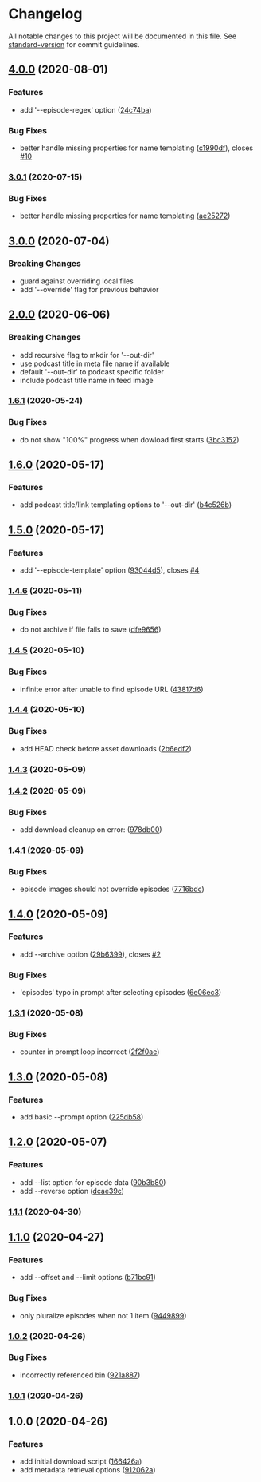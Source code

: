 # Changelog

All notable changes to this project will be documented in this file. See [standard-version](https://github.com/conventional-changelog/standard-version) for commit guidelines.

## [4.0.0](https://github.com/lightpohl/podcast-dl/compare/v3.0.0...v4.0.0) (2020-08-01)


### Features

* add '--episode-regex' option ([24c74ba](https://github.com/lightpohl/podcast-dl/commit/24c74ba822e2dde5cc63ee24770c1cf8dc1b0a44))


### Bug Fixes

* better handle missing properties for name templating ([c1990df](https://github.com/lightpohl/podcast-dl/commit/c1990df4c1c9f48ff2bac35205d0a486ef65d562)), closes [#10](https://github.com/lightpohl/podcast-dl/issues/10)

### [3.0.1](https://github.com/lightpohl/podcast-dl/compare/v3.0.0...v3.0.1) (2020-07-15)


### Bug Fixes

* better handle missing properties for name templating ([ae25272](https://github.com/lightpohl/podcast-dl/commit/ae25272366bdd7229448008f59ccb942b56eb742))

## [3.0.0](https://github.com/lightpohl/podcast-dl/compare/v2.0.0...v3.0.0) (2020-07-04)

### Breaking Changes

* guard against overriding local files
* add '--override' flag for previous behavior

## [2.0.0](https://github.com/lightpohl/podcast-dl/compare/v1.6.1...v2.0.0) (2020-06-06)

### Breaking Changes

* add recursive flag to mkdir for '--out-dir'
* use podcast title in meta file name if available
* default '--out-dir' to podcast specific folder
* include podcast title name in feed image

### [1.6.1](https://github.com/lightpohl/podcast-dl/compare/v1.6.0...v1.6.1) (2020-05-24)


### Bug Fixes

* do not show "100%" progress when dowload first starts ([3bc3152](https://github.com/lightpohl/podcast-dl/commit/3bc315265e95fee54464e6125598d668b9f3f27e))

## [1.6.0](https://github.com/lightpohl/podcast-dl/compare/v1.5.0...v1.6.0) (2020-05-17)


### Features

* add podcast title/link templating options to '--out-dir' ([b4c526b](https://github.com/lightpohl/podcast-dl/commit/b4c526bf54c83863262c81b0e9a35c6a0adc411f))

## [1.5.0](https://github.com/lightpohl/podcast-dl/compare/v1.4.6...v1.5.0) (2020-05-17)


### Features

* add '--episode-template' option ([93044d5](https://github.com/lightpohl/podcast-dl/commit/93044d5da53b05eddbc10ec4efda2711609916b8)), closes [#4](https://github.com/lightpohl/podcast-dl/issues/4)

### [1.4.6](https://github.com/lightpohl/podcast-dl/compare/v1.4.5...v1.4.6) (2020-05-11)


### Bug Fixes

* do not archive if file fails to save ([dfe9656](https://github.com/lightpohl/podcast-dl/commit/dfe96560724fd6d1f5462c86595d4d613037c669))

### [1.4.5](https://github.com/lightpohl/podcast-dl/compare/v1.4.4...v1.4.5) (2020-05-10)


### Bug Fixes

* infinite error after unable to find episode URL ([43817d6](https://github.com/lightpohl/podcast-dl/commit/43817d6e096fb1b7de7914e25ecf55ec77065b7a))

### [1.4.4](https://github.com/lightpohl/podcast-dl/compare/v1.4.3...v1.4.4) (2020-05-10)


### Bug Fixes

* add HEAD check before asset downloads ([2b6edf2](https://github.com/lightpohl/podcast-dl/commit/2b6edf27ac5d1a6602f33326daef7a3b597b78c7))

### [1.4.3](https://github.com/lightpohl/podcast-dl/compare/v1.4.2...v1.4.3) (2020-05-09)

### [1.4.2](https://github.com/lightpohl/podcast-dl/compare/v1.4.1...v1.4.2) (2020-05-09)


### Bug Fixes

* add download cleanup on error: ([978db00](https://github.com/lightpohl/podcast-dl/commit/978db005148e5f44cb7f0341ca49b48b60848dfc))

### [1.4.1](https://github.com/lightpohl/podcast-dl/compare/v1.4.0...v1.4.1) (2020-05-09)


### Bug Fixes

* episode images should not override episodes ([7716bdc](https://github.com/lightpohl/podcast-dl/commit/7716bdc45629fc7a1f2fe84b13e3167a924117d0))

## [1.4.0](https://github.com/lightpohl/podcast-dl/compare/v1.3.1...v1.4.0) (2020-05-09)


### Features

* add --archive option ([29b6399](https://github.com/lightpohl/podcast-dl/commit/29b63996e07e44b142fda470904c12dbc948ba72)), closes [#2](https://github.com/lightpohl/podcast-dl/issues/2)


### Bug Fixes

* 'episodes' typo in prompt after selecting episodes ([6e06ec3](https://github.com/lightpohl/podcast-dl/commit/6e06ec37cea6b3a17c7607d5820955b389e81cc0))

### [1.3.1](https://github.com/lightpohl/podcast-dl/compare/v1.3.0...v1.3.1) (2020-05-08)


### Bug Fixes

* counter in prompt loop incorrect ([2f2f0ae](https://github.com/lightpohl/podcast-dl/commit/2f2f0aea8a4e3d28b0ae3915a3f087999d9b1763))

## [1.3.0](https://github.com/lightpohl/podcast-dl/compare/v1.2.0...v1.3.0) (2020-05-08)


### Features

* add basic --prompt option ([225db58](https://github.com/lightpohl/podcast-dl/commit/225db58767112e39f28db5b859a9c9d61f7cafeb))

## [1.2.0](https://github.com/lightpohl/podcast-dl/compare/v1.1.1...v1.2.0) (2020-05-07)


### Features

* add --list option for episode data ([90b3b80](https://github.com/lightpohl/podcast-dl/commit/90b3b80464e96f14a23c8a21ddd502c591ec6a0f))
* add --reverse option ([dcae39c](https://github.com/lightpohl/podcast-dl/commit/dcae39c0552de9401846e4a41beda7db077a77e8))

### [1.1.1](https://github.com/lightpohl/podcast-dl/compare/v1.1.0...v1.1.1) (2020-04-30)

## [1.1.0](https://github.com/lightpohl/podcast-dl/compare/v1.0.2...v1.1.0) (2020-04-27)


### Features

* add --offset and --limit options ([b71bc91](https://github.com/lightpohl/podcast-dl/commit/b71bc91e53ce2b6b8a32255afca6cc9b1cfa244e))


### Bug Fixes

* only pluralize episodes when not 1 item ([9449899](https://github.com/lightpohl/podcast-dl/commit/94498990569a81b6f06d37f2a2a0f64d72bdcc56))

### [1.0.2](https://github.com/lightpohl/podcast-dl/compare/v1.0.1...v1.0.2) (2020-04-26)


### Bug Fixes

* incorrectly referenced bin ([921a887](https://github.com/lightpohl/podcast-dl/commit/921a887508160bc3e58cb633301da9774062d586))

### [1.0.1](https://github.com/lightpohl/podcast-dl/compare/v1.0.0...v1.0.1) (2020-04-26)

## 1.0.0 (2020-04-26)


### Features

* add initial download script ([166426a](https://github.com/lightpohl/podcast-dl/commit/166426a54a135f558f9665188cee2c50ea8a3f7f))
* add metadata retrieval options ([912062a](https://github.com/lightpohl/podcast-dl/commit/912062adfbd163c44f36c4fd73d0fc47fb12f195))
